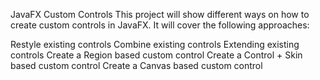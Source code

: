 JavaFX Custom Controls
This project will show different ways on how to create custom controls in JavaFX. It will cover the following approaches:

Restyle existing controls
Combine existing controls
Extending existing controls
Create a Region based custom control
Create a Control + Skin based custom control
Create a Canvas based custom control
